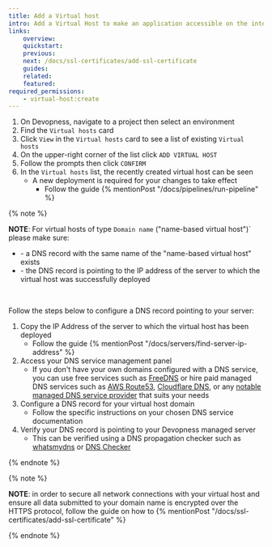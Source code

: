 ```yaml
---
title: Add a Virtual host
intro: Add a Virtual Host to make an application accessible on the internet, by server IP address or a domain name
links:
    overview:
    quickstart:
    previous:
    next: /docs/ssl-certificates/add-ssl-certificate
    guides:
    related:
    featured:
required_permissions:
    - virtual-host:create
---
```


1. On Devopness, navigate to a project then select an environment
1. Find the `Virtual hosts` card
1. Click `View` in the `Virtual hosts` card to see a list of existing `Virtual hosts`
1. On the upper-right corner of the list click `ADD VIRTUAL HOST`
1. Follow the prompts then click `CONFIRM`
1. In the `Virtual hosts` list, the recently created virtual host can be seen
    - A new deployment is required for your changes to take effect
        - Follow the guide {% mentionPost "/docs/pipelines/run-pipeline" %}

{% note %}

**NOTE**: For virtual hosts of type `Domain name` ("name-based virtual host")` please make sure:

- &#45; a DNS record with the same name of the "name-based virtual host" exists
- &#45; the DNS record is pointing to the IP address of the server to which the virtual host was successfully deployed

&nbsp;

Follow the steps below to configure a DNS record pointing to your server:

1. Copy the IP Address of the server to which the virtual host has been deployed
    - Follow the guide {% mentionPost "/docs/servers/find-server-ip-address" %}
1. Access your DNS service management panel
    - If you don't have your own domains configured with a DNS service, you can use free services such as [FreeDNS](https://freedns.afraid.org/) or hire paid managed DNS services such as [AWS Route53](https://aws.amazon.com/route53/), [Cloudflare DNS](https://www.cloudflare.com/dns/), or any [notable managed DNS service provider](https://en.wikipedia.org/wiki/List_of_managed_DNS_providers) that suits your needs
1. Configure a DNS record for your virtual host domain
    - Follow the specific instructions on your chosen DNS service documentation
1. Verify your DNS record is pointing to your Devopness managed server
    - This can be verified using a DNS propagation checker such as [whatsmydns](https://www.whatsmydns.net/) or [DNS Checker](https://dnschecker.org/)

{% endnote %}

{% note %}

**NOTE**: in order to secure all network connections with your virtual host  and ensure all data submitted to your domain name is encrypted over the HTTPS protocol, follow the guide on how to {% mentionPost "/docs/ssl-certificates/add-ssl-certificate" %}

{% endnote %}
